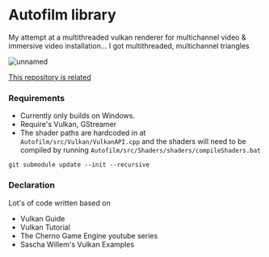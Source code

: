 # Autofilm library

My attempt at a multithreaded vulkan renderer for multichannel video & immersive video installation...
I got multithreaded, multichannel triangles

![unnamed](https://git.arts.ac.uk/23036879/VulkanVideoEditor/assets/851/ba80327b-aa6d-41ab-9307-1eb859121509)

[This repository is related](https://git.arts.ac.uk/23036879/Film-labeller)

### Requirements
- Currently only builds on Windows.
- Require's Vulkan, GStreamer
- The shader paths are hardcoded in at `Autofilm/src/Vulkan/VulkanAPI.cpp` and the shaders will need to be compiled by running `Autofilm/src/Shaders/shaders/compileShaders.bat`

```
git submodule update --init --recursive
```
### Declaration
Lot's of code written based on 
- Vulkan Guide
- Vulkan Tutorial
- The Cherno Game Engine youtube series
- Sascha Willem's Vulkan Examples 
